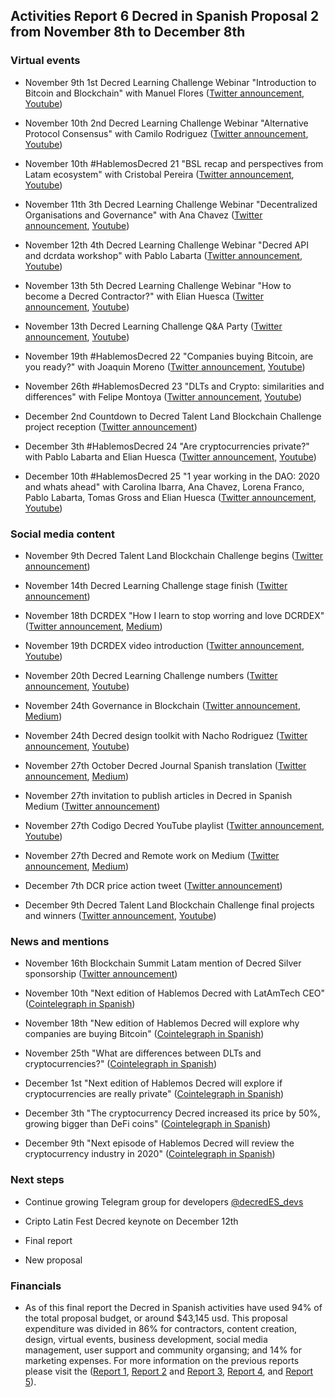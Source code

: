 ## Activities Report 6 Decred in Spanish Proposal 2 from November 8th to December 8th

### Virtual events

- November 9th 1st Decred Learning Challenge Webinar "Introduction to Bitcoin and Blockchain" with Manuel Flores ([Twitter announcement](https://twitter.com/Decred_ES/status/1325908617770512385), [Youtube](https://www.youtube.com/watch?v=epZY2put3zQ))

- November 10th 2nd Decred Learning Challenge Webinar "Alternative Protocol Consensus" with Camilo Rodriguez ([Twitter announcement](https://twitter.com/Decred_ES/status/1326274399243218944), [Youtube](https://www.youtube.com/watch?v=rTjVKqKLI1w))

- November 10th #HablemosDecred 21 "BSL recap and perspectives from Latam ecosystem" with Cristobal Pereira ([Twitter announcement](https://twitter.com/Decred_ES/status/1326279642169348096), [Youtube](https://www.youtube.com/watch?v=sTaghDgY5k8))

- November 11th 3th Decred Learning Challenge Webinar "Decentralized Organisations and Governance" with Ana Chavez ([Twitter announcement](https://twitter.com/Decred_ES/status/1326633190442868737), [Youtube](https://www.youtube.com/watch?v=8GwzMhoEyO4))

- November 12th 4th Decred Learning Challenge Webinar "Decred API and dcrdata workshop" with Pablo Labarta ([Twitter announcement](https://twitter.com/Decred_ES/status/1327000676505948166), [Youtube](https://www.youtube.com/watch?v=uuYf8Z28TcA))

- November 13th 5th Decred Learning Challenge Webinar "How to become a Decred Contractor?" with Elian Huesca ([Twitter announcement](https://twitter.com/Decred_ES/status/1327347110455480321), [Youtube](https://www.youtube.com/watch?v=kqbejo0sA5c))

- November 13th Decred Learning Challenge Q&A Party ([Twitter announcement](https://twitter.com/Decred_ES/status/1327357791967846401), [Youtube]())

- November 19th #HablemosDecred 22 "Companies buying Bitcoin, are you ready?" with Joaquin Moreno ([Twitter announcement](https://twitter.com/Decred_ES/status/1328819770876162049), [Youtube](https://www.youtube.com/watch?v=N2hxP8I6hbM))

- November 26th #HablemosDecred 23 "DLTs and Crypto: similarities and differences" with Felipe Montoya ([Twitter announcement](https://twitter.com/Decred_ES/status/1331372082354130946), [Youtube](https://www.youtube.com/watch?v=tu5OqKQhSbk))

- December 2nd Countdown to Decred Talent Land Blockchain Challenge project reception ([Twitter announcement](https://twitter.com/Decred_ES/status/1334195734716018691))

- December 3th #HablemosDecred 24 "Are cryptocurrencies private?" with Pablo Labarta and Elian Huesca ([Twitter announcement](https://twitter.com/Decred_ES/status/1333896288279080961), [Youtube](https://www.youtube.com/watch?v=Uv_fnF5M8nk))

- December 10th #HablemosDecred 25 "1 year working in the DAO: 2020 and whats ahead" with Carolina Ibarra, Ana Chavez, Lorena Franco, Pablo Labarta, Tomas Gross and Elian Huesca ([Twitter announcement](https://twitter.com/Decred_ES/status/1336710415410204672), [Youtube](https://www.youtube.com/watch?v=ldddE_mNSM4))


### Social media content

- November 9th Decred Talent Land Blockchain Challenge begins ([Twitter announcement](https://twitter.com/Decred_ES/status/1325817130978340868))

- November 14th Decred Learning Challenge stage finish ([Twitter announcement](https://twitter.com/Decred_ES/status/1327723903955984385))

- November 18th DCRDEX "How I learn to stop worring and love DCRDEX" ([Twitter announcement](https://twitter.com/Decred_ES/status/1329171430165065730), [Medium](https://medium.com/decred-es/c%C3%B3mo-aprend%C3%AD-a-dejar-de-preocuparme-y-amar-el-dcrdex-74e4ecf7bf70))

- November 19th DCRDEX video introduction ([Twitter announcement](https://twitter.com/Decred_ES/status/1329434144858902528), [Youtube](https://www.youtube.com/watch?v=TG6hXT4Ev_Q))

- November 20th Decred Learning Challenge numbers ([Twitter announcement](https://twitter.com/Decred_ES/status/1329952687245430787), [Youtube](https://www.youtube.com/playlist?list=PLHZZTXR_CIhJrZHnf3xgUrF6EdNsuG_Qa))

- November 24th Governance in Blockchain ([Twitter announcement](https://twitter.com/Decred_ES/status/1331257851386408960), [Medium](https://medium.com/decred-es/gobernanza-en-blockchain-parte-uno-769ea44eff1d))

- November 24th Decred design toolkit with Nacho Rodriguez ([Twitter announcement](https://twitter.com/Decred_ES/status/1331329575935225858), [Youtube](https://www.youtube.com/watch?v=czqQTw4VNBM))

- November 27th October Decred Journal Spanish translation ([Twitter announcement](https://twitter.com/Decred_ES/status/1332372854038532096), [Medium](https://medium.com/decred-es/revista-decred-octubre-2020-6046236fc0c1))

- November 27th invitation to publish articles in Decred in Spanish Medium ([Twitter announcement](https://twitter.com/Decred_ES/status/1332429047155073024))

- November 27th Codigo Decred YouTube playlist ([Twitter announcement](https://twitter.com/Decred_ES/status/1332474332946305024), [Youtube](https://www.youtube.com/playlist?list=PLHZZTXR_CIhKL5I-4wAiBZcciZk-dW5Jn))

- November 27th Decred and Remote work on Medium ([Twitter announcement](https://twitter.com/Decred_ES/status/1332534707666493442), [Medium](https://medium.com/decred-es/hablemos-decred-sobre-el-proyecto-y-sobre-el-trabajo-remoto-e5a2510364ae))

- December 7th DCR price action tweet ([Twitter announcement](https://twitter.com/Decred_ES/status/1335942039704391680))

- December 9th Decred Talent Land Blockchain Challenge final projects and winners ([Twitter announcement](https://twitter.com/Decred_ES/status/1336771446362808320), [Youtube](https://www.youtube.com/watch?v=CQTitBVUMMY))


### News and mentions

- November 16th Blockchain Summit Latam mention of Decred Silver sponsorship ([Twitter announcement](https://twitter.com/BlockSummitLA/status/1328325977726988288))

- November 10th "Next edition of Hablemos Decred with LatAmTech CEO" ([Cointelegraph in Spanish](https://es.cointelegraph.com/news/next-edition-of-hablemos-decred-will-feature-latamtechs-ceo))

- November 18th "New edition of Hablemos Decred will explore why companies are buying Bitcoin" ([Cointelegraph in Spanish](https://es.cointelegraph.com/news/new-edition-of-hablemos-decred-will-deal-with-the-topic-of-companies-buying-bitcoin))

- November 25th "What are differences between DLTs and cryptocurrencies?" ([Cointelegraph in Spanish](https://es.cointelegraph.com/news/what-are-the-differences-between-dlt-and-cryptocurrencies))

- December 1st "Next edition of Hablemos Decred will explore if cryptocurrencies are really private" ([Cointelegraph in Spanish](https://es.cointelegraph.com/news/next-edition-of-lets-talk-decred-will-focus-on-cryptocurrencies-and-privacy))

- December 3th "The cryptocurrency Decred increased its price by 50%, growing bigger than DeFi coins" ([Cointelegraph in Spanish](https://es.cointelegraph.com/news/the-decred-cryptocurrency-increased-by-50-and-surpassed-defi-coins))

- December 9th "Next episode of Hablemos Decred will review the cryptocurrency industry in 2020" ([Cointelegraph in Spanish](https://es.cointelegraph.com/news/next-episode-of-hablemos-decred-will-review-what-happened-in-2020))


### Next steps

- Continue growing Telegram group for developers [@decredES_devs](https://t.me/decredES_devs)

- Cripto Latin Fest Decred keynote on December 12th

- Final report

- New proposal


### Financials

- As of this final report the Decred in Spanish activities have used 94% of the total proposal budget, or around $43,145 usd. This proposal expenditure was divided in 86% for contractors, content creation, design, virtual events, business development, social media management, user support and community organsing; and 14% for marketing expenses. For more information on the previous reports please visit the ([Report 1](https://www.reddit.com/r/decred/comments/hn4sve/activities_report_decred_en_espa%C3%B1ol_proposal_2/), [Report 2](https://www.reddit.com/r/decred/comments/i7ue8h/activities_report_decred_en_espa%C3%B1ol_proposal_2/) and [Report 3](https://www.reddit.com/r/decred/comments/ip0uke/activities_report_3_decred_en_espa%C3%B1ol_proposal_2/), [Report 4](), and [Report 5](https://github.com/DecredES/Monthly_reports/blob/master/Report_5.md)).
